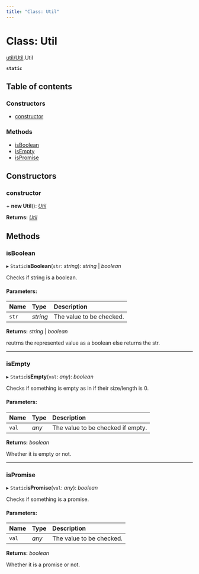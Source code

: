 ```yaml
---
title: "Class: Util"
---
```


# Class: Util

[util/Util](../modules/util_util.md).Util

**`static`** 

## Table of contents

### Constructors

- [constructor](util_util.util.md#constructor)

### Methods

- [isBoolean](util_util.util.md#isboolean)
- [isEmpty](util_util.util.md#isempty)
- [isPromise](util_util.util.md#ispromise)

## Constructors

### constructor

\+ **new Util**(): [*Util*](util_util.util.md)

**Returns:** [*Util*](util_util.util.md)

## Methods

### isBoolean

▸ `Static`**isBoolean**(`str`: *string*): *string* \| *boolean*

Checks if string is a boolean.

#### Parameters:

Name | Type | Description |
:------ | :------ | :------ |
`str` | *string* | The value to be checked.   |

**Returns:** *string* \| *boolean*

reutrns the represented value as a boolean else returns the str.

___

### isEmpty

▸ `Static`**isEmpty**(`val`: *any*): *boolean*

Checks if something is empty as in if their size/length is 0.

#### Parameters:

Name | Type | Description |
:------ | :------ | :------ |
`val` | *any* | The value to be checked if empty.   |

**Returns:** *boolean*

Whether it is empty or not.

___

### isPromise

▸ `Static`**isPromise**(`val`: *any*): *boolean*

Checks if something is a promise.

#### Parameters:

Name | Type | Description |
:------ | :------ | :------ |
`val` | *any* | The value to be checked.   |

**Returns:** *boolean*

Whether it is a promise or not.
